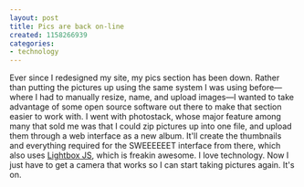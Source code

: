 ```yaml
---
layout: post
title: Pics are back on-line
created: 1158266939
categories:
- technology
---
```

Ever since I redesigned my site, my pics section has been down. Rather than putting the pictures up using the same system I was using before&#8212;where I had to manually resize, name, and upload images&#8212;I wanted to take advantage of some open source software out there to make that section easier to work with. I went with photostack, whose major feature among many that sold me was that I could zip pictures up into one file, and upload them through a web interface as a new album. It'll create the thumbnails and everything required for the SWEEEEEET interface from there, which also uses [Lightbox JS](http://lokeshdhakar.com/projects/lightbox2/), which is freakin awesome. I love technology. Now I just have to get a camera that works so I can start taking pictures again. It's on.


